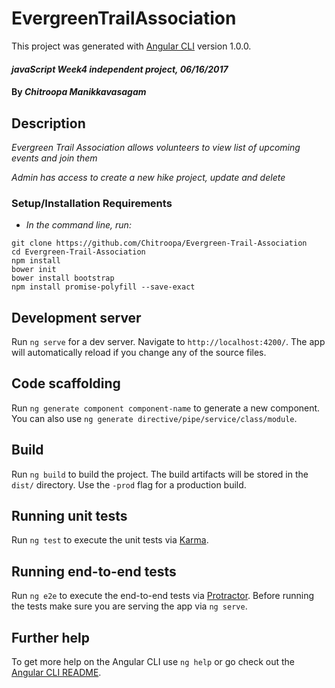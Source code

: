 # EvergreenTrailAssociation

This project was generated with [Angular CLI](https://github.com/angular/angular-cli) version 1.0.0.

#### _javaScript Week4 independent project, 06/16/2017_

#### By _**Chitroopa Manikkavasagam**_

## Description

_Evergreen Trail Association allows volunteers to view list of upcoming events and join them_

_Admin has access to create a new hike project, update and delete_

### Setup/Installation Requirements

* _In the command line, run:_
```
git clone https://github.com/Chitroopa/Evergreen-Trail-Association
cd Evergreen-Trail-Association
npm install
bower init
bower install bootstrap
npm install promise-polyfill --save-exact 
```

## Development server

Run `ng serve` for a dev server. Navigate to `http://localhost:4200/`. The app will automatically reload if you change any of the source files.

## Code scaffolding

Run `ng generate component component-name` to generate a new component. You can also use `ng generate directive/pipe/service/class/module`.

## Build

Run `ng build` to build the project. The build artifacts will be stored in the `dist/` directory. Use the `-prod` flag for a production build.

## Running unit tests

Run `ng test` to execute the unit tests via [Karma](https://karma-runner.github.io).

## Running end-to-end tests

Run `ng e2e` to execute the end-to-end tests via [Protractor](http://www.protractortest.org/).
Before running the tests make sure you are serving the app via `ng serve`.

## Further help

To get more help on the Angular CLI use `ng help` or go check out the [Angular CLI README](https://github.com/angular/angular-cli/blob/master/README.md).
